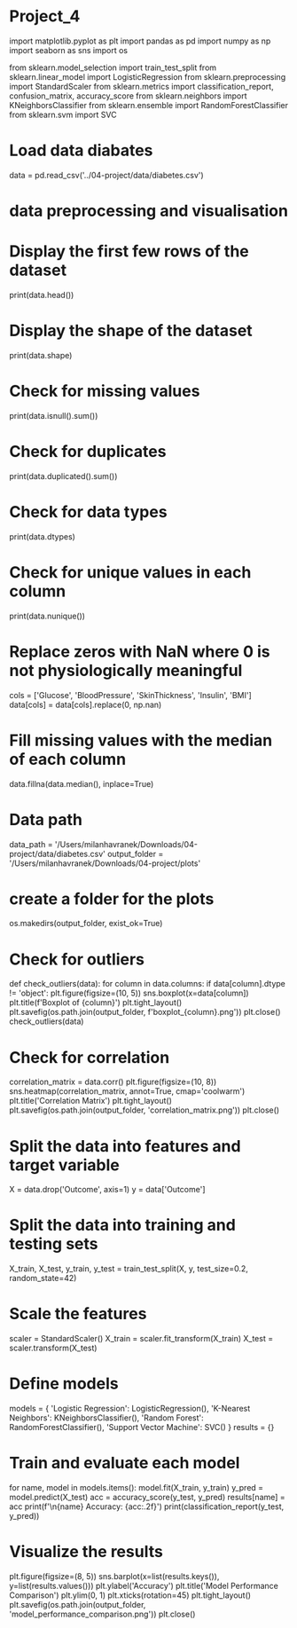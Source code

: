 # Project_4
import matplotlib.pyplot as plt
import pandas as pd
import numpy as np
import seaborn as sns
import os

from sklearn.model_selection import train_test_split
from sklearn.linear_model import LogisticRegression
from sklearn.preprocessing import StandardScaler
from sklearn.metrics import classification_report, confusion_matrix, accuracy_score
from sklearn.neighbors import KNeighborsClassifier
from sklearn.ensemble import RandomForestClassifier
from sklearn.svm import SVC


# Load data diabates
data = pd.read_csv('../04-project/data/diabetes.csv')

# data preprocessing and visualisation
# Display the first few rows of the dataset
print(data.head())

# Display the shape of the dataset
print(data.shape)

# Check for missing values
print(data.isnull().sum())

# Check for duplicates
print(data.duplicated().sum())

# Check for data types
print(data.dtypes)

# Check for unique values in each column
print(data.nunique())

# Replace zeros with NaN where 0 is not physiologically meaningful
cols = ['Glucose', 'BloodPressure', 'SkinThickness', 'Insulin', 'BMI']
data[cols] = data[cols].replace(0, np.nan)

# Fill missing values with the median of each column
data.fillna(data.median(), inplace=True)

# Data path
data_path = '/Users/milanhavranek/Downloads/04-project/data/diabetes.csv'
output_folder = '/Users/milanhavranek/Downloads/04-project/plots'

# create a folder for the plots
os.makedirs(output_folder, exist_ok=True)

# Check for outliers
def check_outliers(data):
    for column in data.columns:
        if data[column].dtype != 'object':
            plt.figure(figsize=(10, 5))
            sns.boxplot(x=data[column])
            plt.title(f'Boxplot of {column}')
            plt.tight_layout()
            plt.savefig(os.path.join(output_folder, f'boxplot_{column}.png'))
            plt.close()
check_outliers(data)

# Check for correlation
correlation_matrix = data.corr()
plt.figure(figsize=(10, 8))
sns.heatmap(correlation_matrix, annot=True, cmap='coolwarm')
plt.title('Correlation Matrix')
plt.tight_layout()
plt.savefig(os.path.join(output_folder, 'correlation_matrix.png'))
plt.close()


# Split the data into features and target variable
X = data.drop('Outcome', axis=1)
y = data['Outcome']

# Split the data into training and testing sets
X_train, X_test, y_train, y_test = train_test_split(X, y, test_size=0.2, random_state=42)

# Scale the features
scaler = StandardScaler()
X_train = scaler.fit_transform(X_train)
X_test = scaler.transform(X_test)

# Define models
models = {
    'Logistic Regression': LogisticRegression(),
    'K-Nearest Neighbors': KNeighborsClassifier(),
    'Random Forest': RandomForestClassifier(),
    'Support Vector Machine': SVC() 
    }
results = {}

# Train and evaluate each model
for name, model in models.items():
    model.fit(X_train, y_train)
    y_pred = model.predict(X_test)
    acc = accuracy_score(y_test, y_pred)
    results[name] = acc
    print(f'\n{name} Accuracy: {acc:.2f}')
    print(classification_report(y_test, y_pred))


# Visualize the results
plt.figure(figsize=(8, 5))
sns.barplot(x=list(results.keys()), y=list(results.values()))
plt.ylabel('Accuracy')
plt.title('Model Performance Comparison')
plt.ylim(0, 1)
plt.xticks(rotation=45)
plt.tight_layout()
plt.savefig(os.path.join(output_folder, 'model_performance_comparison.png'))
plt.close()



